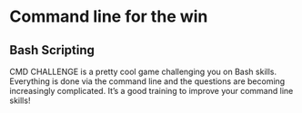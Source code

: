 # Command line for the win
## Bash Scripting

CMD CHALLENGE is a pretty cool game challenging you on Bash skills. Everything is done via the command line and the questions are becoming increasingly complicated. It’s a good training to improve your command line skills!